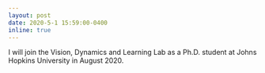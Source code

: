 ```yaml
---
layout: post
date: 2020-5-1 15:59:00-0400
inline: true
---
```


I will join the Vision, Dynamics and Learning Lab as a Ph.D. student at Johns Hopkins University in August 2020.

